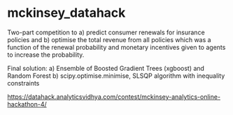 # mckinsey_datahack
Two-part competition to a) predict consumer renewals for insurance policies and b) optimise the total revenue from all policies which was a function of the renewal probability and monetary incentives given to agents to increase the probability.

Final solution:
a) Ensemble of Boosted Gradient Trees (xgboost) and Random Forest
b) scipy.optimise.minimise, SLSQP algorithm with inequality constraints

https://datahack.analyticsvidhya.com/contest/mckinsey-analytics-online-hackathon-4/
